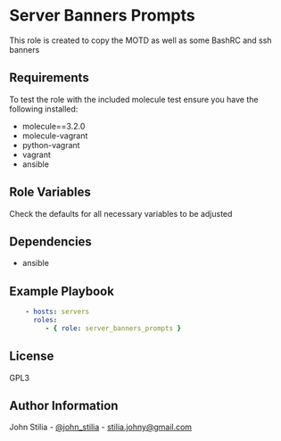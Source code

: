 Server Banners Prompts
=========

This role is created to copy the MOTD as well as some BashRC and ssh banners

Requirements
------------

To test the role with the included molecule test ensure you have the following installed:
- molecule==3.2.0
- molecule-vagrant
- python-vagrant
- vagrant
- ansible

Role Variables
--------------

Check the defaults for all necessary variables to be adjusted

Dependencies
------------

- ansible

Example Playbook
----------------

```yaml
    - hosts: servers
      roles:
         - { role: server_banners_prompts }
```

License
-------

GPL3

Author Information
------------------

John Stilia   - [@john_stilia](https://twitter.com/john_stilia) - stilia.johny@gmail.com
